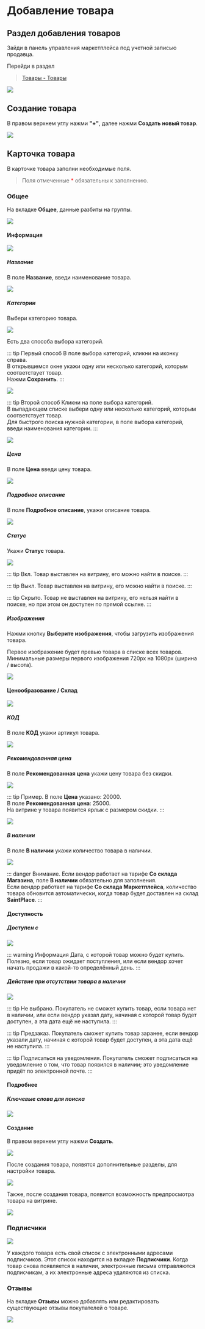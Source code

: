 # Добавление товара

## Раздел добавления товаров

Зайди в панель управления маркетплейса под учетной записью продавца.

Перейди в раздел

> [Товары - Товары](https://saint-place.ru/vendor.php?dispatch=products.manage)

![](../assets/img/product_add/1.png)

## Создание товара

В правом верхнем углу нажми **"+"**, далее нажми **Создать новый товар**.

![](../assets/img/product_add/2.png)

## Карточка товара

В карточке товара заполни необходимые поля.

> Поля отмеченные <span style="color:red">*</span> обязательны к заполнению.

### Общее

На вкладке **Общее**, данные разбиты на группы.

![](../assets/img/product_add/3.png)

#### Информация

![](../assets/img/product_add/4.png)

##### Название

В поле **Название**, введи наименование товара.

![](../assets/img/product_add/5.png)

##### Категории

Выбери категорию товара.

![](../assets/img/product_add/6.png)

Есть два способа выбора категорий.

::: tip Первый способ
В поле выбора категорий, кликни на иконку справа.
<br>
В открывшемся окне укажи одну или несколько категорий, которым соответствует товар.
<br>
Нажми **Сохранить**.
:::

![](../assets/img/product_add/6.1.png)

::: tip Второй способ
Кликни на поле выбора категорий. 
<br>
В выпадающем списке выбери одну или несколько категорий, которым соответствует товар.
<br>
Для быстрого поиска нужной категории, в поле выбора категорий, введи наименования категории.
:::

![](../assets/img/product_add/6.2.png)

##### Цена

В поле **Цена** введи цену товара.

![](../assets/img/product_add/7.png)

##### Подробное описание

В поле **Подробное описание**, укажи описание товара.

![](../assets/img/product_add/8.png)

##### Статус

Укажи **Статус** товара.

![](../assets/img/product_add/9.png)

::: tip Вкл.
Товар выставлен на витрину, его можно найти в поиске.
:::

::: tip Выкл.
Товар выставлен на витрину, его можно найти в поиске.
:::

::: tip Скрыто.
Товар не выставлен на витрину, его нельзя найти в поиске, но при этом он доступен по прямой ссылке.
:::

##### Изображения

Нажми кнопку **Выберите изображения**, чтобы загрузить изображения товара.

Первое изображение будет превью товара в списке всех товаров. Минимальные размеры первого изображения 720px на 1080px (ширина / высота).

![](../assets/img/product_add/10.png)

#### Ценообразование / Склад

![](../assets/img/product_add/11.png)

##### КОД

В поле **КОД** укажи артикул товара.

![](../assets/img/product_add/12.png)

##### Рекомендованная цена

В поле **Рекомендованная цена** укажи цену товара без скидки.

![](../assets/img/product_add/12.png)

::: tip Пример.
В поле **Цена** указано: 20000.
<br>
В поле **Рекомендованная цена**: 25000.
<br>
На витрине у товара появится ярлык с размером скидки.
:::

![](../assets/img/product_add/12.1.png)

##### В наличии

В поле **В наличии** укажи количество товара в наличии.

![](../assets/img/product_add/13.png)

::: danger Внимание.
Если вендор работает на тарифе **Со склада Магазина**, поле **В наличии** обязательно для заполнения.
<br>
Если вендор работает на тарифе **Со склада Маркетплейса**, количество товара обновится автоматически, когда товар будет доставлен на склад **SaintPlace**.
:::

#### Доступность

##### Доступен с

![](../assets/img/product_add/14.png)

::: warning Информация
Дата, с которой товар можно будет купить. Полезно, если товар ожидает поступления, или если вендор хочет начать продажи в какой-то определённый день.
:::

##### Действие при отсутствии товара в наличии

![](../assets/img/product_add/15.png)

::: tip Не выбрано.
Покупатель не сможет купить товар, если товара нет в наличии, или если вендор указал дату, начиная с которой товар будет доступен, а эта дата ещё не наступила.
:::

::: tip Предзаказ.
Покупатель сможет купить товар заранее, если вендор указали дату, начиная с которой товар будет доступен, а эта дата ещё не наступила.
:::

::: tip Подписаться на уведомления.
Покупатель сможет подписаться на уведомление о том, что товар появился в наличии; это уведомление придёт по электронной почте.
:::


#### Подробнее

##### Ключевые слова для поиска

![](../assets/img/product_add/16.png)

#### Создание

В правом верхнем углу нажми **Создать**.

![](../assets/img/product_add/17.png)

После создания товара, появятся дополнительные разделы, для настройки товара.

![](../assets/img/product_add/18.png)

Также, после создания товара, появится возможность предпросмотра товара на витрине.

![](../assets/img/product_add/19.png)

### Подписчики

![](../assets/img/product_add/20.png)

У каждого товара есть свой список с электронными адресами подписчиков. Этот список находится на вкладке **Подписчики**. Когда товар снова появляется в наличии, электронные письма отправляются подписчикам, а их электронные адреса удаляются из списка.

### Отзывы

На вкладке **Отзывы** можно добавлять или редактировать существующие отзывы покупателей о товаре.

![](../assets/img/product_add/21.png)